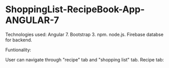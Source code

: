 # ShoppingList-RecipeBook-App-ANGULAR-7

Technologies used:
Angular 7.
Bootstrap 3.
npm.
node.js. 
Firebase databse for backend.

Funtionality:

User can navigate through "recipe" tab and "shopping list" tab.
Recipe tab:

